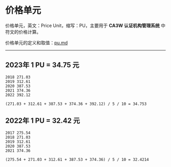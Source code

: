 # 价格单元

价格单元，英文：Price Unit，缩写：PU，主要用于 **CA3W 认证机构管理系统** 中符文的价格计算。

价格单元的定义和取值：[pu.md](pu.md)

---

## 2023年 1 PU = 34.75 元

```text
2018 271.03
2019 312.61
2020 387.53
2021 374.36
2022 392.12

(271.03 + 312.61 + 387.53 + 374.36 + 392.12) / 5 / 10 = 34.753
```

## 2022年 1 PU = 32.42 元

```text
2017 275.54
2018 271.03
2019 312.61
2020 387.53
2021 374.36

(275.54 + 271.03 + 312.61 + 387.53 + 374.36) / 5 / 10 = 32.4214
```
